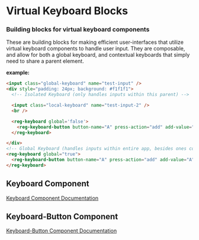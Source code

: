 # Virtual Keyboard Blocks
### Building blocks for virtual keyboard components

These are building blocks for making efficient user-interfaces that utilize virtual keyboard components to handle user input. They are composable, and allow for both a global keyboard, and contextual keyboards that simply need to share a parent element.

**example:**
```html
<input class="global-keyboard" name="test-input" />
<div style="padding: 24px; background: #f1f1f1">
  <!-- Isolated Keyboard (only handles inputs within this parent) -->

  <input class="local-keyboard" name="test-input-2" />
  <br />

  <reg-keyboard global='false'>
    <reg-keyboard-button button-name="A" press-action="add" add-value="A">A</reg-keyboard-button>
  </reg-keyboard>

</div>
<!-- Global Keyboard (handles inputs within entire app, besides ones controlled by local keyboards) -->
<reg-keyboard global="true">
  <reg-keyboard-button button-name="A" press-action="add" add-value="A">A</reg-keyboard-button>
</reg-keyboard>
```

## Keyboard Component
[Keyboard Component Documentation](https://github.com/parkerpierpont/Keyboard-Blocks/tree/master/src/components/keyboard)

## Keyboard-Button Component
[Keyboard-Button Component Documentation](https://github.com/parkerpierpont/Keyboard-Blocks/tree/master/src/components/keyboard-button)